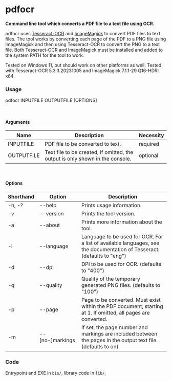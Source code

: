 # pdfocr

**Command line tool which converts a PDF file to a text file using OCR.**

pdfocr uses [Tesseract-OCR](https://imagemagick.org) and [ImageMagick](https://tesseract-ocr.github.io) to convert PDF
files to text files.
The tool works by converting each page of the PDF to a PNG file using ImageMagick and then using Tesseract-OCR to
convert the PNG to a text file.
Both Tesseract-OCR and ImageMagick must be installed and added to the system PATH for the tool to work.

Tested on Windows 11, but should work on other platforms as well.
Tested with Tesseract-OCR 5.3.3.20231005 and ImageMagick 7.1.1-29 Q16-HDRI x64.

### Usage

pdfocr INPUTFILE OUTPUTFILE [OPTIONS]

<br>

#### Arguments

| Name       | Description                                                                   | Necessity |
|------------|-------------------------------------------------------------------------------|-----------|
| INPUTFILE  | PDF file to be converted to text.                                             | required  |
| OUTPUTFILE | Text file to be created, if omitted, the output is only shown in the console. | optional  |

<br>

#### Options

| Shorthand | Option          | Description                                                                                                             |
|-----------|-----------------|-------------------------------------------------------------------------------------------------------------------------|
| -h, -?    | --help          | Prints usage information.                                                                                               |
| -v        | --version       | Prints the tool version.                                                                                                |
| -a        | --about         | Prints more information about the tool.                                                                                 |
| -l        | --language      | Language to be used for OCR. For a list of available languages, see the documentation of Tesseract. (defaults to "eng") |
| -d        | --dpi           | DPI to be used for OCR. (defaults to "400")                                                                             |
| -q        | --quality       | Quality of the temporary generated PNG files. (defaults to "100")                                                       |
| -p        | --page          | Page to be converted. Must exist within the PDF document, starting at 1. If omitted, all pages are converted.           |
| -m        | --[no-]markings | If set, the page number and markings are included between the pages in the output text file. (defaults to on)           |

### Code
Entrypoint and EXE in `bin/`, library code
in `lib/`, 


